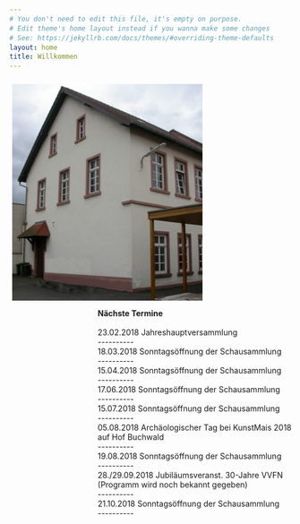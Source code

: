 ```yaml
---
# You don't need to edit this file, it's empty on purpose.
# Edit theme's home layout instead if you wanna make some changes
# See: https://jekyllrb.com/docs/themes/#overriding-theme-defaults
layout: home
title: Willkommen
---
```


<p><img src="images/Archivgebaeude.jpg" border="0" width="340" style="margin-top: 10px; margin-left: 5px; margin-right: 5px; float: left;" />
<p style="float:right"><strong>Nächste Termine</strong><br/>
<br/>
23.02.2018 Jahreshauptversammlung<br />
  ---------- <br/>
18.03.2018 Sonntagsöffnung der Schausammlung<br />
  ---------- <br/>
15.04.2018 Sonntagsöffnung der Schausammlung<br />
  ---------- <br/>
17.06.2018 Sonntagsöffnung der Schausammlung<br />
  ---------- <br/>
15.07.2018 Sonntagsöffnung der Schausammlung<br />
  ---------- <br/>
05.08.2018 Archäologischer Tag bei KunstMais 2018<br />
 auf Hof Buchwald<br />
  ---------- <br/>
19.08.2018 Sonntagsöffnung der Schausammlung<br />
  ---------- <br/>
28./29.09.2018 Jubiläumsveranst. 30-Jahre VVFN<br />
               (Programm wird noch bekannt gegeben)<br />
  ---------- <br/>
21.10.2018 Sonntagsöffnung der Schausammlung<br />
  ---------- <br/>
<br/>
                   </p></p>

<!--Vom Nidderauer Rathaus aus fahren Sie Richtung Friedberg immer geradeaus, im Stadtteil Heldenbergen nach dem Wolle-Laden rechts in die Mittelstraße, nach etwa 100 Metern biegen Sie links in die Hofeinfahrt auf das Gelände „Mittelburg“. Vor dem Archivgebäude stehen drei Parkplätze zur Verfügung. Weitere Parkplätze befinden sich am „Hessischen Hof“, von dort führt eine Treppe hinunter auf das Mittelburg-Gelände.
Zu Fuß gehen Sie an der Nidder entlang nach Heldenbergen, durch die Mühlstraße, unterhalb des Schlosses der Familie Leonhardi vorbei und immer geradeaus über die Bahnhofstraße in die Untergasse. Von dort führt ein Fußweg hinter einem Friseurgeschäft links auf das Mittelburggelände. 
**Mittelburggelände unterhalb „Hessischer Hof“**  
![Archivgebaeude](/images/Archivgebaeude.jpg)


-->
